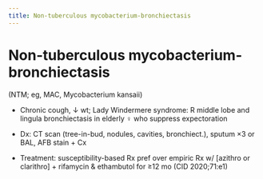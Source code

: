 ```yaml
---
title: Non-tuberculous mycobacterium-bronchiectasis
---
```

# Non-tuberculous mycobacterium-bronchiectasis


(NTM; eg, MAC, Mycobacterium kansaii)

* Chronic cough, ↓ wt; Lady Windermere syndrome: R middle lobe and lingula bronchiectasis in elderly ♀ who suppress expectoration

* Dx: CT scan (tree-in-bud, nodules, cavities, bronchiect.), sputum ×3 or BAL, AFB stain + Cx

* Treatment: susceptibility-based Rx pref over empiric Rx w/ [azithro or clarithro] + rifamycin & ethambutol for ≥12 mo (CID 2020;71:e1)

